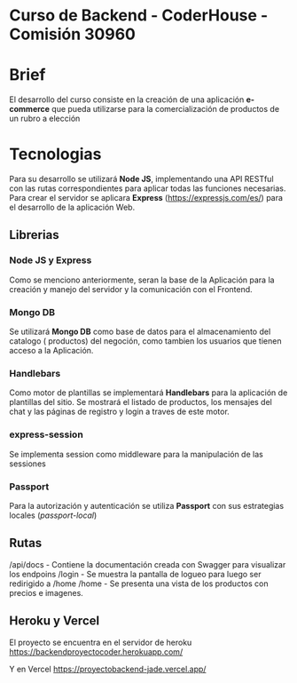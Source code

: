 # Curso de Backend - CoderHouse - Comisión 30960

# Brief
El desarrollo del curso consiste en la creación de una aplicación **e-commerce** que pueda utilizarse para la comercialización de productos de un rubro a elección


# Tecnologias

Para su desarrollo se utilizará **Node JS**, implementando una API RESTful con las rutas correspondientes para aplicar todas las funciones necesarias.
Para crear el servidor se aplicara **Express** (https://expressjs.com/es/) para el desarrollo de la aplicación Web.

## Librerias 

### Node JS y Express
Como se menciono anteriormente, seran la base de la Aplicación para la creación y manejo del servidor y la comunicación con el Frontend.
### Mongo DB
Se utilizará **Mongo DB** como base de datos para el almacenamiento del catalogo ( productos) del negoción, como tambien los usuarios que tienen acceso a la Aplicación.
### Handlebars
Como motor de plantillas se implementará **Handlebars** para la aplicación de plantillas del sitio. Se mostrará el listado de productos, los mensajes del chat y las páginas de registro y login a traves de este motor.
### express-session
Se implementa session como middleware para la manipulación de las sessiones
### Passport
Para la autorización y autenticación se utiliza **Passport** con sus estrategias locales (*passport-local*)

## Rutas
/api/docs - Contiene la documentación creada con Swagger para visualizar los endpoins
/login - Se muestra la pantalla de logueo para luego ser redirigido a /home
/home - Se presenta una vista de los productos con precios e imagenes.

## Heroku y Vercel

El proyecto se encuentra en el servidor de heroku
https://backendproyectocoder.herokuapp.com/

Y en Vercel 
https://proyectobackend-jade.vercel.app/
